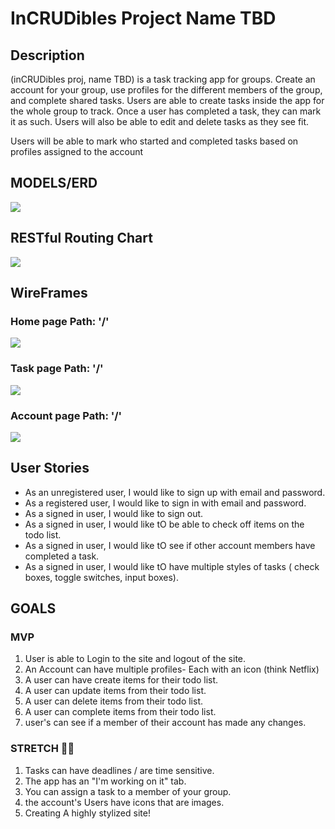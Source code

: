 # InCRUDibles Project Name TBD

## Description 

(inCRUDibles proj, name TBD) is a task tracking app for groups. Create an account for your group, use profiles for the different members of the group, and complete shared tasks. Users are able to create tasks inside the app for the whole group to track. Once a user has completed a task, they can mark it as such. Users will also be able to edit and delete tasks as they see fit.

Users will be able to mark who started and completed tasks based on profiles assigned to the account

## MODELS/ERD 

![](https://i.imgur.com/1uAeXrQ.png)

## RESTful Routing Chart

![](https://i.imgur.com/f4TBzbt.png)

## WireFrames

### Home page Path: '/'
![](https://i.imgur.com/oHdSTP2.png)

### Task page Path: '/'
![](https://i.imgur.com/WTNi5KC.png?1)

### Account page Path: '/'
![](https://i.imgur.com/3fm279k.png?1)

## User Stories

*  As an unregistered user, I would like to sign up with email and password.
*  As a registered user, I would like to sign in with email and password.
*  As a signed in user, I would like to sign out.
* As a signed in user, I would like tO be able to check off items on the todo list.
* As a signed in user, I would like tO see if other account members have completed a task.
* As a signed in user, I would like tO have multiple styles of tasks ( check boxes,  toggle switches, input boxes).

## GOALS 

### MVP 

1. User is able to Login to the site and logout of the site.
2. An Account can have multiple profiles- Each with an icon (think Netflix)
3. A user can have create items for their todo list.
4. A user can update items from their todo list.
5. A user can delete items from their todo list.
6. A user can complete items from their todo list.
7. user's can see if a member of their account has made any changes.

### STRETCH 🙆‍♂️

1. Tasks can have deadlines / are time sensitive.
2. The app has an "I'm working on it" tab.
3. You can assign a task to a member of your group.
4. the account's Users have  icons that are images.
5. Creating A highly stylized site!


